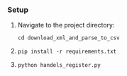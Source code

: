 ### Setup

1. Navigate to the project directory:

   ```
   cd download_xml_and_parse_to_csv
   ```
2. ```
   pip install -r requirements.txt
   ```
3. ```
   python handels_register.py
   ```
